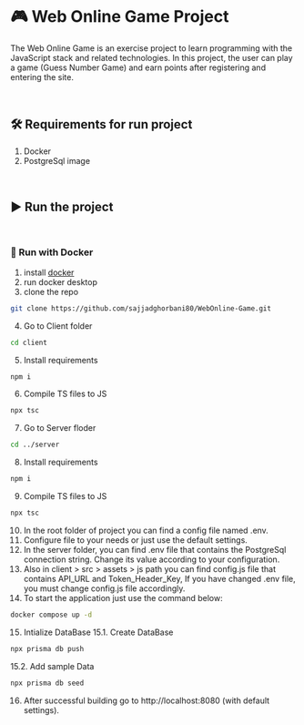 # :video_game: Web Online Game Project
The Web Online Game is an exercise project to learn programming with the JavaScript stack and related technologies. In this project, the user can play a game (Guess Number Game) and earn points after registering and entering the site.

<br>

## :hammer_and_wrench: Requirements for run project
1. Docker
2. PostgreSql image
<br>

## :arrow_forward: Run the project

<br>

### :dolphin: Run with Docker
1. install [docker](https://www.docker.com/)
2. run docker desktop
3. clone the repo 
```bash
git clone https://github.com/sajjadghorbani80/WebOnline-Game.git
```
4. Go to Client folder
```bash
cd client
```
5. Install requirements
```bash
npm i
```
6. Compile TS files to JS
```bash
npx tsc
```
7. Go to Server floder
```bash
cd ../server
```
8. Install requirements
```bash
npm i
```
9. Compile TS files to JS
```bash
npx tsc
```
10. In the root folder of project you can find a config file named .env.
11. Configure file to your needs or just use the default settings.
12. In the server folder, you can find .env file that contains the PostgreSql connection string. Change its value according to your configuration.
13. Also in client > src > assets > js path you can find config.js file that contains API_URL and Token_Header_Key, If you have changed .env file, you must change config.js file accordingly.
14. To start the application just use the command below:
```bash
docker compose up -d
```
15. Intialize DataBase
15.1. Create DataBase
```bash
npx prisma db push
```
15.2. Add sample Data
```bash
npx prisma db seed
```
16. After successful building go to http://localhost:8080 (with default settings).
